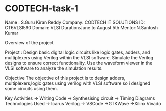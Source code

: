 # CODTECH-task-1
Name : S.Guru Kiran Reddy
Company: CODTECH IT SOLUTIONS
ID: CT6VLSI590
Domain: VLSI
Duration:June to August 5th
Mentor:N.Santosh Kumar

Overview of the project

Project : Design basic digital logic circuits like logic gates, adders, and multiplexers using
Verilog within the VLSI software. Simulate the Verilog designs to ensure correct
functionality. Use the waveform viewer in the VLSI software to analyze the
simulation results.

Objective
  The objective of this project is to design adders, multiplexers,logic gates using verilog with VLSI software so i designed some circuits using them.

  Key Activities
  -> Writing Code
  -> Synthesising circuit
  -> Timing Diagrams
Technologies Used
-> Icarus Verilog
-> VSCode
->GTKWave
->Xilinx Vivado
  

  
